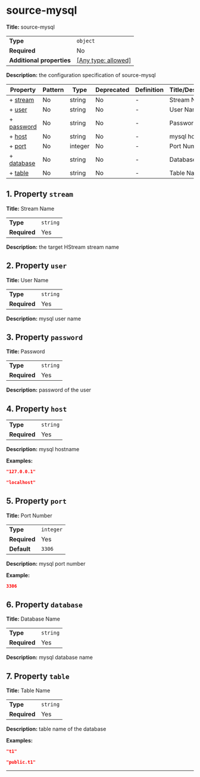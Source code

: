 # source-mysql

**Title:** source-mysql

|                           |                                                                           |
| ------------------------- | ------------------------------------------------------------------------- |
| **Type**                  | `object`                                                                  |
| **Required**              | No                                                                        |
| **Additional properties** | [[Any type: allowed]](# "Additional Properties of any type are allowed.") |

**Description:** the configuration specification of source-mysql

| Property                 | Pattern | Type    | Deprecated | Definition | Title/Description |
| ------------------------ | ------- | ------- | ---------- | ---------- | ----------------- |
| + [stream](#stream )     | No      | string  | No         | -          | Stream Name       |
| + [user](#user )         | No      | string  | No         | -          | User Name         |
| + [password](#password ) | No      | string  | No         | -          | Password          |
| + [host](#host )         | No      | string  | No         | -          | mysql hostname    |
| + [port](#port )         | No      | integer | No         | -          | Port Number       |
| + [database](#database ) | No      | string  | No         | -          | Database Name     |
| + [table](#table )       | No      | string  | No         | -          | Table Name        |

## <a name="stream"></a>1. Property `stream`

**Title:** Stream Name

|              |          |
| ------------ | -------- |
| **Type**     | `string` |
| **Required** | Yes      |

**Description:** the target HStream stream name

## <a name="user"></a>2. Property `user`

**Title:** User Name

|              |          |
| ------------ | -------- |
| **Type**     | `string` |
| **Required** | Yes      |

**Description:** mysql user name

## <a name="password"></a>3. Property `password`

**Title:** Password

|              |          |
| ------------ | -------- |
| **Type**     | `string` |
| **Required** | Yes      |

**Description:** password of the user

## <a name="host"></a>4. Property `host`

|              |          |
| ------------ | -------- |
| **Type**     | `string` |
| **Required** | Yes      |

**Description:** mysql hostname

**Examples:** 

```json
"127.0.0.1"
```

```json
"localhost"
```

## <a name="port"></a>5. Property `port`

**Title:** Port Number

|              |           |
| ------------ | --------- |
| **Type**     | `integer` |
| **Required** | Yes       |
| **Default**  | `3306`    |

**Description:** mysql port number

**Example:** 

```json
3306
```

## <a name="database"></a>6. Property `database`

**Title:** Database Name

|              |          |
| ------------ | -------- |
| **Type**     | `string` |
| **Required** | Yes      |

**Description:** mysql database name

## <a name="table"></a>7. Property `table`

**Title:** Table Name

|              |          |
| ------------ | -------- |
| **Type**     | `string` |
| **Required** | Yes      |

**Description:** table name of the database

**Examples:** 

```json
"t1"
```

```json
"public.t1"
```

----------------------------------------------------------------------------------------------------------------------------
